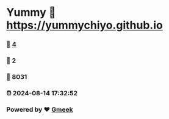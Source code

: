 # Yummy :link: https://yummychiyo.github.io 
### :page_facing_up: [4](https://yummychiyo.github.io/tag.html) 
### :speech_balloon: 2 
### :hibiscus: 8031 
### :alarm_clock: 2024-08-14 17:32:52 
### Powered by :heart: [Gmeek](https://github.com/Meekdai/Gmeek)
